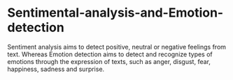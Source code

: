 # Sentimental-analysis-and-Emotion-detection
Sentiment analysis aims to detect positive, neutral or negative feelings from text. Whereas Emotion detection aims to detect and recognize types of emotions through the expression of texts, such as anger, disgust, fear, happiness, sadness and surprise.
